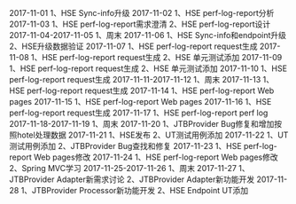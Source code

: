 2017-11-01
1、HSE Sync-info升级
2017-11-02
1、HSE perf-log-report分析
2017-11-03
1、HSE perf-log-report需求澄清
2、HSE perf-log-report设计
2017-11-04-2017-11-05
1、周末
2017-11-06
1、HSE Sync-info和endpoint升级
2、HSE升级数据验证
2017-11-07
1、HSE perf-log-report request生成
2017-11-08
1、HSE perf-log-report request生成
2、HSE 单元测试添加
2017-11-09
1、HSE perf-log-report request生成
2、HSE 单元测试添加
2017-11-10
1、HSE perf-log-report request生成
2017-11-11-2017-11-12
1、周末
2017-11-13
1、HSE perf-log-report request生成
2017-11-14
1、HSE perf-log-report Web pages
2017-11-15
1、HSE perf-log-report Web pages
2017-11-16
1、HSE perf-log-report request生成
2017-11-17
1、HSE perf-log-report perf log
2017-11-18-2017-11-19
1、周末
2017-11-20
1、JTBProvider Bug修复和增加按照hotel处理数据
2017-11-21
1、HSE发布
2、UT测试用例添加
2017-11-22
1、UT测试用例添加
2、JTBProvider Bug查找和修复
2017-11-23
1、HSE perf-log-report Web pages修改
2017-11-24
1、HSE perf-log-report Web pages修改
2、Spring MVC学习
2017-11-25-2017-11-26
1、周末
2017-11-27
1、JTBProvider Adapter新需求讨论
2、JTBProvider Adapter新功能开发
2017-11-28
1、JTBProvider Processor新功能开发
2、HSE Endpoint UT添加